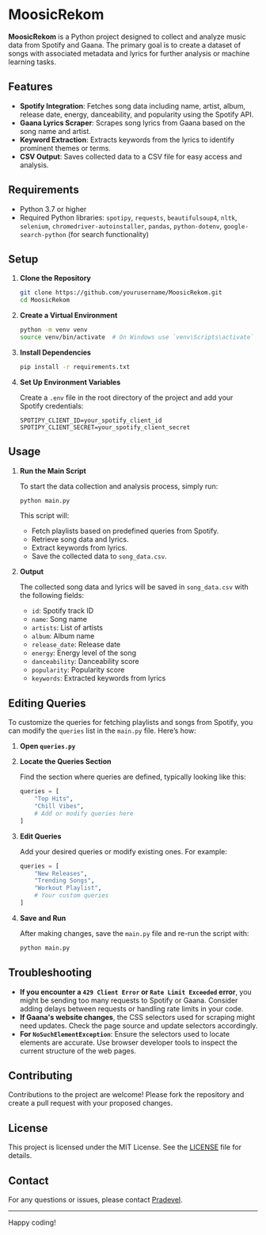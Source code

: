 # MoosicRekom

**MoosicRekom** is a Python project designed to collect and analyze music data from Spotify and Gaana. The primary goal is to create a dataset of songs with associated metadata and lyrics for further analysis or machine learning tasks.

## Features

- **Spotify Integration**: Fetches song data including name, artist, album, release date, energy, danceability, and popularity using the Spotify API.
- **Gaana Lyrics Scraper**: Scrapes song lyrics from Gaana based on the song name and artist.
- **Keyword Extraction**: Extracts keywords from the lyrics to identify prominent themes or terms.
- **CSV Output**: Saves collected data to a CSV file for easy access and analysis.

## Requirements

- Python 3.7 or higher
- Required Python libraries: `spotipy`, `requests`, `beautifulsoup4`, `nltk`, `selenium`, `chromedriver-autoinstaller`, `pandas`, `python-dotenv`, `google-search-python` (for search functionality)

## Setup

1. **Clone the Repository**

    ```bash
    git clone https://github.com/yourusername/MoosicRekom.git
    cd MoosicRekom
    ```

2. **Create a Virtual Environment**

    ```bash
    python -m venv venv
    source venv/bin/activate  # On Windows use `venv\Scripts\activate`
    ```

3. **Install Dependencies**

    ```bash
    pip install -r requirements.txt
    ```

4. **Set Up Environment Variables**

    Create a `.env` file in the root directory of the project and add your Spotify credentials:

    ```env
    SPOTIPY_CLIENT_ID=your_spotify_client_id
    SPOTIPY_CLIENT_SECRET=your_spotify_client_secret
    ```

## Usage

1. **Run the Main Script**

    To start the data collection and analysis process, simply run:

    ```bash
    python main.py
    ```

    This script will:
    - Fetch playlists based on predefined queries from Spotify.
    - Retrieve song data and lyrics.
    - Extract keywords from lyrics.
    - Save the collected data to `song_data.csv`.

2. **Output**

    The collected song data and lyrics will be saved in `song_data.csv` with the following fields:
    - `id`: Spotify track ID
    - `name`: Song name
    - `artists`: List of artists
    - `album`: Album name
    - `release_date`: Release date
    - `energy`: Energy level of the song
    - `danceability`: Danceability score
    - `popularity`: Popularity score
    - `keywords`: Extracted keywords from lyrics

## Editing Queries

To customize the queries for fetching playlists and songs from Spotify, you can modify the `queries` list in the `main.py` file. Here’s how:

1. **Open `queries.py`**

2. **Locate the Queries Section**

    Find the section where queries are defined, typically looking like this:

    ```python
    queries = [
        "Top Hits",
        "Chill Vibes",
        # Add or modify queries here
    ]
    ```

3. **Edit Queries**

    Add your desired queries or modify existing ones. For example:

    ```python
    queries = [
        "New Releases",
        "Trending Songs",
        "Workout Playlist",
        # Your custom queries
    ]
    ```

4. **Save and Run**

    After making changes, save the `main.py` file and re-run the script with:

    ```bash
    python main.py
    ```

## Troubleshooting

- **If you encounter a `429 Client Error` or `Rate Limit Exceeded` error**, you might be sending too many requests to Spotify or Gaana. Consider adding delays between requests or handling rate limits in your code.
- **If Gaana's website changes**, the CSS selectors used for scraping might need updates. Check the page source and update selectors accordingly.
- **For `NoSuchElementException`**: Ensure the selectors used to locate elements are accurate. Use browser developer tools to inspect the current structure of the web pages.

## Contributing

Contributions to the project are welcome! Please fork the repository and create a pull request with your proposed changes.

## License

This project is licensed under the MIT License. See the [LICENSE](LICENSE) file for details.

## Contact

For any questions or issues, please contact [Pradevel](mailto:pratyushroy.whj@gmail.com).

---

Happy coding!
